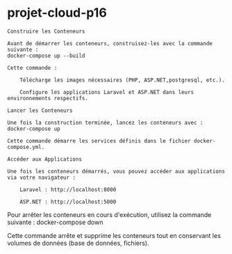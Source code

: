 # projet-cloud-p16
    Construire les Conteneurs

    Avant de démarrer les conteneurs, construisez-les avec la commande suivante :
    docker-compose up --build

    Cette commande :

        Télécharge les images nécessaires (PHP, ASP.NET,postgresql, etc.).

        Configure les applications Laravel et ASP.NET dans leurs environnements respectifs.

    Lancer les Conteneurs

    Une fois la construction terminée, lancez les conteneurs avec :
    docker-compose up

    Cette commande démarre les services définis dans le fichier docker-compose.yml.

    Accéder aux Applications

    Une fois les conteneurs démarrés, vous pouvez accéder aux applications via votre navigateur :

        Laravel : http://localhost:8000

        ASP.NET : http://localhost:5000

Pour arrêter les conteneurs en cours d'exécution, utilisez la commande suivante :
docker-compose down

Cette commande arrête et supprime les conteneurs tout en conservant les volumes de données (base de données, fichiers).





